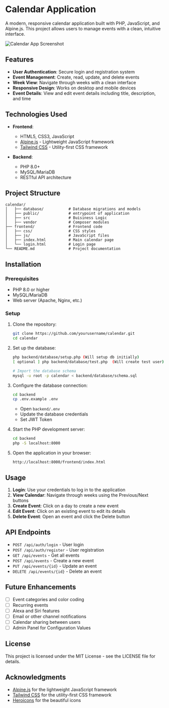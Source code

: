 # Calendar Application

A modern, responsive calendar application built with PHP, JavaScript, and Alpine.js. This project allows users to manage events with a clean, intuitive interface.

![Calendar App Screenshot](screenshot.png)

## Features

- **User Authentication**: Secure login and registration system
- **Event Management**: Create, read, update, and delete events
- **Week View**: Navigate through weeks with a clean interface
- **Responsive Design**: Works on desktop and mobile devices
- **Event Details**: View and edit event details including title, description, and time

## Technologies Used

- **Frontend**:
  - HTML5, CSS3, JavaScript
  - [Alpine.js](https://alpinejs.dev/) - Lightweight JavaScript framework
  - [Tailwind CSS](https://tailwindcss.com/) - Utility-first CSS framework

- **Backend**:
  - PHP 8.0+
  - MySQL/MariaDB
  - RESTful API architecture

## Project Structure

```
calendar/
│   ├── database/           # Database migrations and models
│   ├── public/             # entrypoint of application
│   ├── src                 # Buisiness Logic
│   ├── vendor              # Composer modules
├── frontend/               # Frontend code
│   ├── css/                # CSS styles
│   ├── js/                 # JavaScript files
│   ├── index.html          # Main calendar page
│   └── login.html          # Login page
└── README.md               # Project documentation
```

## Installation

### Prerequisites

- PHP 8.0 or higher
- MySQL/MariaDB
- Web server (Apache, Nginx, etc.)

### Setup

1. Clone the repository:
   ```bash
   git clone https://github.com/yourusername/calendar.git
   cd calendar
   ```

2. Set up the database:
   ```bash
   php backend/database/setup.php (Will setup db initially)
   [ optional ] php backend/database/test.php  (Will create test user)
   
   # Import the database schema
   mysql -u root -p calendar < backend/database/schema.sql
   ```

3. Configure the database connection:
    ```bash
    cd backend
    cp .env.example .env
    ```
   - Open `backend/.env`
   - Update the database credentials
   - Set JWT Token

4. Start the PHP development server:
   ```bash
   cd backend
   php -S localhost:8000
   ```

5. Open the application in your browser:
   ```
   http://localhost:8000/frontend/index.html
   ```

## Usage

1. **Login**: Use your credentials to log in to the application
2. **View Calendar**: Navigate through weeks using the Previous/Next buttons
3. **Create Event**: Click on a day to create a new event
4. **Edit Event**: Click on an existing event to edit its details
5. **Delete Event**: Open an event and click the Delete button

## API Endpoints

- `POST /api/auth/login` - User login
- `POST /api/auth/register` - User registration
- `GET /api/events` - Get all events
- `POST /api/events` - Create a new event
- `PUT /api/events/{id}` - Update an event
- `DELETE /api/events/{id}` - Delete an event

## Future Enhancements

- [ ] Event categories and color coding
- [ ] Recurring events
- [ ] Alexa and Siri features
- [ ] Email or other channel notifications
- [ ] Calendar sharing between users
- [ ] Admin Panel for Configuration Values

## License

This project is licensed under the MIT License - see the LICENSE file for details.

## Acknowledgments

- [Alpine.js](https://alpinejs.dev/) for the lightweight JavaScript framework
- [Tailwind CSS](https://tailwindcss.com/) for the utility-first CSS framework
- [Heroicons](https://heroicons.com/) for the beautiful icons